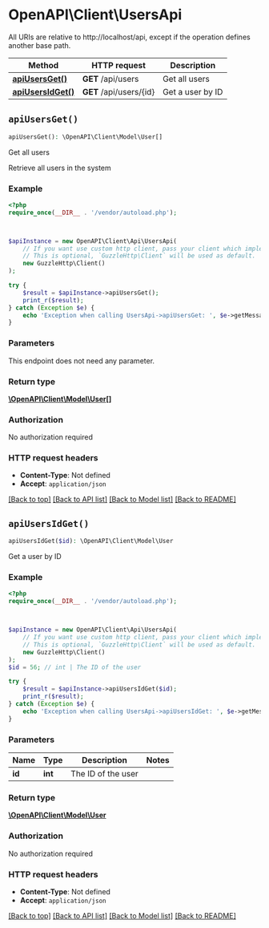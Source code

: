 # OpenAPI\Client\UsersApi

All URIs are relative to http://localhost/api, except if the operation defines another base path.

| Method | HTTP request | Description |
| ------------- | ------------- | ------------- |
| [**apiUsersGet()**](UsersApi.md#apiUsersGet) | **GET** /api/users | Get all users |
| [**apiUsersIdGet()**](UsersApi.md#apiUsersIdGet) | **GET** /api/users/{id} | Get a user by ID |


## `apiUsersGet()`

```php
apiUsersGet(): \OpenAPI\Client\Model\User[]
```

Get all users

Retrieve all users in the system

### Example

```php
<?php
require_once(__DIR__ . '/vendor/autoload.php');



$apiInstance = new OpenAPI\Client\Api\UsersApi(
    // If you want use custom http client, pass your client which implements `GuzzleHttp\ClientInterface`.
    // This is optional, `GuzzleHttp\Client` will be used as default.
    new GuzzleHttp\Client()
);

try {
    $result = $apiInstance->apiUsersGet();
    print_r($result);
} catch (Exception $e) {
    echo 'Exception when calling UsersApi->apiUsersGet: ', $e->getMessage(), PHP_EOL;
}
```

### Parameters

This endpoint does not need any parameter.

### Return type

[**\OpenAPI\Client\Model\User[]**](../Model/User.md)

### Authorization

No authorization required

### HTTP request headers

- **Content-Type**: Not defined
- **Accept**: `application/json`

[[Back to top]](#) [[Back to API list]](../../README.md#endpoints)
[[Back to Model list]](../../README.md#models)
[[Back to README]](../../README.md)

## `apiUsersIdGet()`

```php
apiUsersIdGet($id): \OpenAPI\Client\Model\User
```

Get a user by ID

### Example

```php
<?php
require_once(__DIR__ . '/vendor/autoload.php');



$apiInstance = new OpenAPI\Client\Api\UsersApi(
    // If you want use custom http client, pass your client which implements `GuzzleHttp\ClientInterface`.
    // This is optional, `GuzzleHttp\Client` will be used as default.
    new GuzzleHttp\Client()
);
$id = 56; // int | The ID of the user

try {
    $result = $apiInstance->apiUsersIdGet($id);
    print_r($result);
} catch (Exception $e) {
    echo 'Exception when calling UsersApi->apiUsersIdGet: ', $e->getMessage(), PHP_EOL;
}
```

### Parameters

| Name | Type | Description  | Notes |
| ------------- | ------------- | ------------- | ------------- |
| **id** | **int**| The ID of the user | |

### Return type

[**\OpenAPI\Client\Model\User**](../Model/User.md)

### Authorization

No authorization required

### HTTP request headers

- **Content-Type**: Not defined
- **Accept**: `application/json`

[[Back to top]](#) [[Back to API list]](../../README.md#endpoints)
[[Back to Model list]](../../README.md#models)
[[Back to README]](../../README.md)
